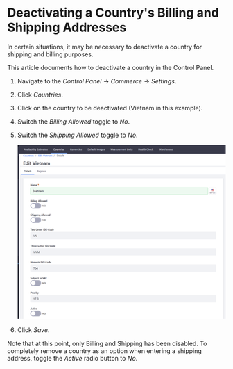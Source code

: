 # Deactivating a Country's Billing and Shipping Addresses

In certain situations, it may be necessary to deactivate a country for shipping and billing purposes.

This article documents how to deactivate a country in the Control Panel.

1. Navigate to the _Control Panel_ → _Commerce_ → _Settings_.
1. Click _Countries_.
1. Click on the country to be deactivated (Vietnam in this example).
1. Switch the _Billing Allowed_ toggle to _No_.
1. Switch the _Shipping Allowed_ toggle to _No_.  

    <img src="./images/01.png" width="700px" alt="Deactivating Shipping and Billing Addresses">

1. Click _Save_.

Note that at this point, only Billing and Shipping has been disabled. To completely remove a country as an option when entering a shipping address, toggle the _Active_ radio button to _No_.
